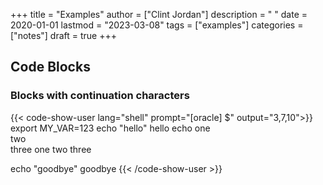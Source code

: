 +++
title = "Examples"
author = ["Clint Jordan"]
description = " "
date = 2020-01-01
lastmod = "2023-03-08"
tags = ["examples"]
categories = ["notes"]
draft = true
+++

## Code Blocks
### Blocks with continuation characters
{{< code-show-user lang="shell" prompt="[oracle] $" output="3,7,10">}}
export MY_VAR=123
echo "hello"
hello
echo one \
two \
three
one two three

echo "goodbye"
goodbye
{{< /code-show-user >}}
